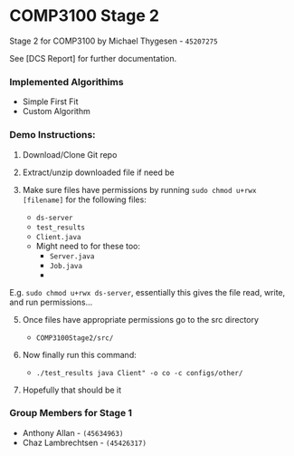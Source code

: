 # COMP3100 Stage 2
Stage 2 for COMP3100 by Michael Thygesen - `45207275`

See [DCS Report] for further documentation.

### Implemented Algorithims
- Simple First Fit
- Custom Algorithm

### Demo Instructions:

1. Download/Clone Git repo

3. Extract/unzip downloaded file if need be

4. Make sure files have permissions by running `sudo chmod u+rwx [filename]` for the following files:
    * `ds-server`
    * `test_results`
    * `Client.java`
    * Might need to for these too: 
        * `Server.java`
        * `Job.java`
        * 
E.g. `sudo chmod u+rwx ds-server`, essentially this gives the file read, write, and run permissions...


        
5. Once files have appropriate permissions go to the src directory
    * `COMP3100Stage2/src/`
    
6. Now finally run this command:
    * `./test_results java Client" -o co -c configs/other/`
    
7. Hopefully that should be it

 

### Group Members for Stage 1
- Anthony Allan - ` (45634963) `
- Chaz Lambrechtsen - `(45426317)`
